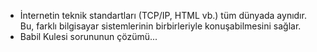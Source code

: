 - İnternetin teknik standartları (TCP/IP, HTML vb.) tüm dünyada aynıdır. Bu, farklı bilgisayar sistemlerinin birbirleriyle konuşabilmesini sağlar.
- Babil Kulesi sorununun çözümü...